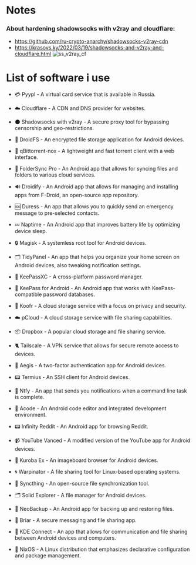 # Notes
### About hardening shadowsocks with v2ray and cloudflare:
* https://github.com/ru-crypto-anarchy/shadowsocks-v2ray-cdn
* https://krasovs.ky/2022/03/19/shadowsocks-and-v2ray-and-cloudflare.html
![ss_v2ray_cf](https://user-images.githubusercontent.com/28766913/235005594-0dcee64f-0556-4e49-a855-f265408bda49.png)

# List of software i use

* 💳 Pyypl - A virtual card service that is available in Russia.

* ☁️ Cloudflare - A CDN and DNS provider for websites.

* 🌑 Shadowsocks with v2ray - A secure proxy tool for bypassing censorship and geo-restrictions.

* 📱 DroidFS - An encrypted file storage application for Android devices.

* 🧲 qBittorrent-nox - A lightweight and fast torrent client with a web interface.

* 📁 FolderSync Pro - An Android app that allows for syncing files and folders to various cloud services.

* 🔊 Droidify - An Android app that allows for managing and installing apps from F-Droid, an open-source app repository.

* 🆘 Duress - An app that allows you to quickly send an emergency message to pre-selected contacts.

* 💤 Naptime - An Android app that improves battery life by optimizing device sleep.

* 🔒 Magisk - A systemless root tool for Android devices.

* 🗂️ TidyPanel - An app that helps you organize your home screen on Android devices, also tweaking notification settings.

* 🔑 KeePassXC - A cross-platform password manager.

* 🔑 KeePass for Android - An Android app that works with KeePass-compatible password databases.

* 📁 Koofr - A cloud storage service with a focus on privacy and security.

* ☁️ pCloud - A cloud storage service with file sharing capabilities.

* 📦 Dropbox - A popular cloud storage and file sharing service.

* 🐈 Tailscale - A VPN service that allows for secure remote access to devices.

* 🔐 Aegis - A two-factor authentication app for Android devices.

* 📟 Termius - An SSH client for Android devices.

* 🔔 Ntfy - An app that sends you notifications when a command line task is complete.

* 🎵 Acode - An Android code editor and integrated development environment.

* 📟 Infinity Reddit - An Android app for browsing Reddit.

* 📹 YouTube Vanced - A modified version of the YouTube app for Android devices.

* 🐰 Kuroba Ex - An imageboard browser for Android devices.

* 🌀 Warpinator - A file sharing tool for Linux-based operating systems.

* 🔁 Syncthing - An open-source file synchronization tool.

* 🗂️ Solid Explorer - A file manager for Android devices.

* 📂 NeoBackup - An Android app for backing up and restoring files.

* 🐰 Briar - A secure messaging and file sharing app.

* 📱 KDE Connect - An app that allows for communication and file sharing between Android devices and computers.

* 🐧 NixOS - A Linux distribution that emphasizes declarative configuration and package management.
